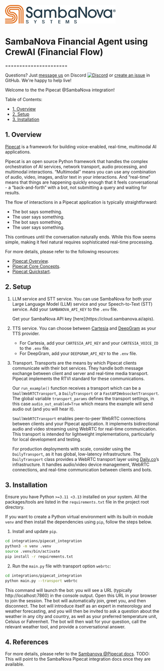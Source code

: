 <a href="https://sambanova.ai/">
<picture>
 <source media="(prefers-color-scheme: dark)" srcset="../images/SambaNova-light-logo-1.png" height="60">
  <img alt="SambaNova logo" src="../images/SambaNova-dark-logo-1.png" height="60">
</picture>
</a>

# SambaNova Financial Agent using CrewAI (Financial Flow)
======================

Questions? Just <a href="https://discord.gg/54bNAqRw" target="_blank">message us</a> on Discord <a href="https://discord.gg/54bNAqRw" target="_blank"><img src="https://github.com/sambanova/ai-starter-kit/assets/150964187/aef53b52-1dc0-4cbf-a3be-55048675f583" alt="Discord" width="22"/></a> or <a href="https://github.com/sambanova/ai-starter-kit/issues/new/choose" target="_blank">create an issue</a> in GitHub. We're happy to help live!

Welcome to the the Pipecat @SambaNova integration!

Table of Contents:

- [1. Overview](#overview)
- [2. Setup](#setup)
- [3. Installation](#installation)

## 1. Overview
[Pipecat](https://www.pipecat.ai/) is a framework for building voice-enabled, real-time, multimodal AI applications.

Pipecat is an open source Python framework that handles the complex orchestration of AI services, network transport, audio processing, and multimodal interactions. “Multimodal” means you can use any combination of audio, video, images, and/or text in your interactions. And “real-time” means that things are happening quickly enough that it feels conversational - a “back-and-forth” with a bot, not submitting a query and waiting for results.

The flow of interactions in a Pipecat application is typically straightforward:

- The bot says something.
- The user says something.
- The bot says something.
- The user says something.

This continues until the conversation naturally ends. While this flow seems simple, making it feel natural requires sophisticated real-time processing.

For more details, please refer to the following resources:
- [Pipecat Overview](https://docs.pipecat.ai/getting-started/overview).
- [Pipecat Core Concepts](https://docs.pipecat.ai/getting-started/core-concepts).
- [Pipecat Quickstart](https://docs.pipecat.ai/getting-started/quickstart).

## 2. Setup

1. LLM service and STT service.
    You can use SambaNova for both your Large Language Model (LLM) service and your Speech-to-Text (STT) service.
    Add your `SAMBANOVA_API_KEY` to the `.env` file.
    
    <Tip>
    Get your SambaNova API key [here](https://cloud.sambanova.ai/apis).
    </Tip>

2. TTS service.
    You can choose between [Cartesia](https://cartesia.ai/) and [DeepGram](https://deepgram.com/) as your TTS provider.

    - For Cartesia, add your `CARTESIA_API_KEY` and your `CARTESIA_VOICE_ID` to the `.env` file.
    - For DeepGram, add your `DEEPGRAM_API_KEY` to the `.env` file.

3. Transport.
    Transports are the means by which Pipecat clients communicate with their bot services.
    They handle both message exchange between client and server and real-time media transport.
    Pipecat implements the RTVI standard for these communications.

    Our `run_example()` function receives a transport which can be a
    `SmallWebRTCTransport`, a `DailyTransport` or a `FastAPIWebsocketTransport`.
    The global variable `transport_params` defines the transport settings,
    in this case `audio_out_enabled=True` which means the example will send audio out (and you will hear it).

    `SmallWebRTCTransport` enables peer-to-peer WebRTC connections between clients and your Pipecat application.
    It implements bidirectional audio and video streaming using WebRTC for real-time communication.
    This transport is intended for lightweight implementations, particularly for local development and testing.

    For production deployments with scale, consider using the `DailyTransport`, as it has global, low-latency infrastructure.
    The `DailyTransport` class provides a WebRTC transport layer using [Daily.co](https://www.daily.co/)’s infrastructure.
    It handles audio/video device management, WebRTC connections, and real-time communication between clients and bots.
    
    
## 3. Installation

Ensure you have Python `>=3.11 <3.13` installed on your system.
All the packages/tools are listed in the `requirements.txt` file in the project root directory.

If you want to create a Python virtual environment with its built-in module `venv`
and then install the dependencies using `pip`,
follow the steps below.

1. Install and update `pip`.

```bash
cd integrations/pipecat_integration
python3 -m venv .venv
source .venv/bin/activate
pip install -r requirements.txt
```

2. Run the `main.py` file with transport option `webrtc`:

```bash
cd integrations/pipecat_integration
python main.py --transport webrtc
```

This command will launch the bot: you will see a URL (typically http://localhost:7860) in the console output.
Open this URL in your browser to join the session.
The bot will automatically join, greet you, and then disconnect.
The bot will introduce itself as an expert in meteorology and weather forecasting,
and you will then be invited to ask a question about the weather in any city and country,
as well as your preferred temperature unit, Celsius or Fahrenheit.
The bot will then wait for your question, call the relevant weather tool, and provide a conversational answer.

## 4. References
For more details, please refer to the [Sambanova @Pipecat docs](xxx).
TODO: This will point to the SambaNova Pipecat integration docs once they are available.